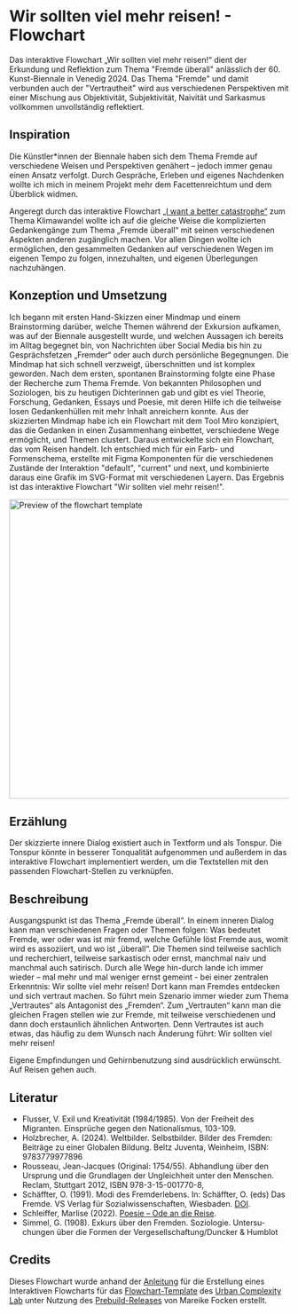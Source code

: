 # Wir sollten viel mehr reisen! - Flowchart
Das interaktive Flowchart „Wir sollten viel mehr reisen!“ dient der Erkundung und Reflektion zum Thema "Fremde überall" anlässlich der 60. Kunst-Biennale in Venedig 2024. Das Thema "Fremde" und damit verbunden auch der "Vertrautheit" wird aus verschiedenen Perspektiven mit einer Mischung aus Objektivität, Subjektivität, Naivität und Sarkasmus vollkommen unvollständig reflektiert.

## Inspiration
Die Künstler*innen der Biennale haben sich dem Thema Fremde auf verschiedene Weisen und Perspektiven genähert – jedoch immer genau einen Ansatz verfolgt. Durch Gespräche, Erleben und eigenes Nachdenken wollte ich mich in meinem Projekt mehr dem Facettenreichtum und dem Überblick widmen.

Angeregt durch das interaktive Flowchart [„I want a better catastrophe“](https://flowchart.bettercatastrophe.com/) zum Thema Klimawandel wollte ich auf die gleiche Weise die komplizierten Gedankengänge zum Thema „Fremde überall“ mit seinen verschiedenen Aspekten anderen zugänglich machen. Vor allen Dingen wollte ich ermöglichen, den gesammelten Gedanken auf verschiedenen Wegen im eigenen Tempo zu folgen, innezuhalten, und eigenen Überlegungen nachzuhängen.

## Konzeption und Umsetzung
Ich begann mit ersten Hand-Skizzen einer Mindmap und einem Brainstorming darüber, welche Themen während der Exkursion aufkamen, was auf der Biennale ausgestellt wurde, und welchen Aussagen ich bereits im Alltag begegnet bin, von Nachrichten über Social Media bis hin zu Gesprächsfetzen „Fremder“ oder auch durch persönliche Begegnungen. Die Mindmap hat sich schnell verzweigt, überschnitten und ist komplex geworden.
Nach dem ersten, spontanen Brainstorming folgte eine Phase der Recherche zum Thema Fremde. Von bekannten Philosophen und Soziologen, bis zu heutigen Dichterinnen gab und gibt es viel Theorie, Forschung, Gedanken, Essays und Poesie, mit deren Hilfe ich die teilweise losen Gedankenhüllen mit mehr Inhalt anreichern konnte. Aus der skizzierten Mindmap habe ich ein Flowchart mit dem Tool Miro konzipiert, das die Gedanken in einen Zusammenhang einbettet, verschiedene Wege ermöglicht, und Themen clustert. Daraus entwickelte sich ein Flowchart, das vom Reisen handelt.
Ich entschied mich für ein Farb- und Formenschema, erstellte mit Figma Komponenten für die verschiedenen Zustände der Interaktion "default", "current" und next, und kombinierte daraus eine Grafik im SVG-Format mit verschiedenen Layern. Das Ergebnis ist das interaktive Flowchart "Wir sollten viel mehr reisen!".

[<img src="https://mafo3186.github.io/wir-sollten-viel-mehr-reisen/flowchart.svg" alt="Preview of the flowchart template" width="540" />](https://mafo3186.github.io/wir-sollten-viel-mehr-reisen/flowchart.svg)

## Erzählung
Der skizzierte innere Dialog existiert auch in Textform und als Tonspur. Die Tonspur könnte in besserer Tonqualität aufgenommen und außerdem in das interaktive Flowchart implementiert werden, um die Textstellen mit den passenden Flowchart-Stellen zu verknüpfen.

## Beschreibung
Ausgangspunkt ist das Thema „Fremde überall“. In einem inneren Dialog kann man verschiedenen Fragen oder Themen folgen: Was bedeutet Fremde, wer oder was ist mir fremd, welche Gefühle löst Fremde aus, womit wird es assoziiert, und wo ist „überall“. Die Themen sind teilweise sachlich und recherchiert, teilweise sarkastisch oder ernst, manchmal naiv und manchmal auch satirisch. Durch alle Wege hin-durch lande ich immer wieder – mal mehr und mal weniger ernst gemeint - bei einer zentralen Erkenntnis: Wir sollte viel mehr reisen! Dort kann man Fremdes entdecken und sich vertraut machen. So führt mein Szenario immer wieder zum Thema „Vertrautes“ als Antagonist des „Fremden“. Zum „Vertrauten“ kann man die gleichen Fragen stellen wie zur Fremde, mit teilweise verschiedenen und dann doch erstaunlich ähnlichen Antworten. Denn Vertrautes ist auch etwas, das häufig zu dem Wunsch nach Änderung führt: Wir sollten viel mehr reisen!

Eigene Empfindungen und Gehirnbenutzung sind ausdrücklich erwünscht. Auf Reisen gehen auch.

## Literatur
- Flusser, V. Exil und Kreativität (1984/1985). Von der Freiheit des Migranten. Einsprüche gegen den Nationalismus, 103-109.
- Holzbrecher, A. (2024). Weltbilder. Selbstbilder. Bilder des Fremden: Beiträge zu einer Globalen Bildung. Beltz Juventa, Weinheim, ISBN: 9783779977896
- Rousseau, Jean-Jacques (Original: 1754/55). Abhandlung über den Ursprung und die Grundlagen der Ungleichheit unter den Menschen. Reclam, Stuttgart 2012, ISBN 978-3-15-001770-8,
- Schäffter, O. (1991). Modi des Fremderlebens. In: Schäffter, O. (eds) Das Fremde. VS Verlag für Sozialwissenschaften, Wiesbaden. [DOI](https://doi.org/10.1007/978-3-322-99447-9_1).
- Schleiffer, Marlise (2022). [Poesie – Ode an die Reise](https://www.marlisewing.com/literarisches-schreiben/poesie---ode-an-die-reise/).
- Simmel, G. (1908). Exkurs über den Fremden. Soziologie. Untersu-chungen über die Formen der Vergesellschaftung/Duncker & Humblot


## Credits
Dieses Flowchart wurde anhand der [Anleitung](/TEMPLATE_INSTRUCTION.md) für die Erstellung eines Interaktiven Flowcharts für das [Flowchart-Template](https://github.com/uclab-potsdam/interactive-flowchart) des [Urban Complexity Lab](https://uclab.fh-potsdam.de/) unter Nutzung des [Prebuild-Releases](https://github.com/uclab-potsdam/interactive-flowchart/releases) von Mareike Focken erstellt.
